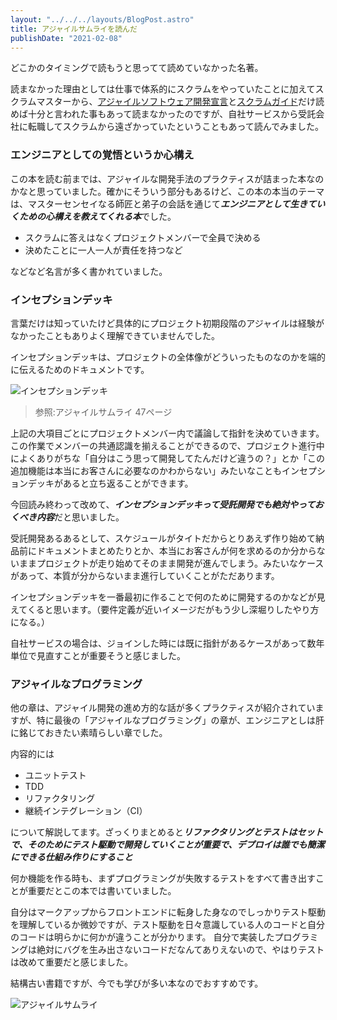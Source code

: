 ```yaml
---
layout: "../../../layouts/BlogPost.astro"
title: アジャイルサムライを読んだ
publishDate: "2021-02-08"
---
```


どこかのタイミングで読もうと思ってて読めていなかった名著。

読まなかった理由としては仕事で体系的にスクラムをやっていたことに加えてスクラムマスターから、[アジャイルソフトウェア開発宣言](https://agilemanifesto.org/iso/ja/manifesto.html)と[スクラムガイド](https://www.scrumguides.org/docs/scrumguide/v2020/2020-Scrum-Guide-Japanese.pdf)だけ読めば十分と言われた事もあって読まなかったのですが、自社サービスから受託会社に転職してスクラムから遠ざかっていたということもあって読んでみました。


### エンジニアとしての覚悟というか心構え

この本を読む前までは、アジャイルな開発手法のプラクティスが詰まった本なのかなと思っていました。確かにそういう部分もあるけど、この本の本当のテーマは、マスターセンセイなる師匠と弟子の会話を通じて***エンジニアとして生きていくための心構えを教えてくれる本***でした。

- スクラムに答えはなくプロジェクトメンバーで全員で決める
- 決めたことに一人一人が責任を持つなど

などなど名言が多く書かれていました。

### インセプションデッキ

言葉だけは知っていたけど具体的にプロジェクト初期段階のアジャイルは経験がなかったこともありよく理解できていませんでした。

インセプションデッキは、プロジェクトの全体像がどういったものなのかを端的に伝えるためのドキュメントです。

![インセプションデッキ](/images/20210208_inception_deck.png)

> 参照:アジャイルサムライ 47ページ


上記の大項目ごとにプロジェクトメンバー内で議論して指針を決めていきます。この作業でメンバーの共通認識を揃えることができるので、プロジェクト進行中によくありがちな「自分はこう思って開発してたんだけど違うの？」とか「この追加機能は本当にお客さんに必要なのかわからない」みたいなこともインセプションデッキがあると立ち返ることができます。

今回読み終わって改めて、***インセプションデッキって受託開発でも絶対やっておくべき内容***だと思いました。

受託開発あるあるとして、スケジュールがタイトだからとりあえず作り始めて納品前にドキュメントまとめたりとか、本当にお客さんが何を求めるのか分からないままプロジェクトが走り始めてそのまま開発が進んでしまう。みたいなケースがあって、本質が分からないまま進行していくことがただあります。

インセプションデッキを一番最初に作ることで何のために開発するのかなどが見えてくると思います。（要件定義が近いイメージだがもう少し深堀りしたやり方になる。）

自社サービスの場合は、ジョインした時には既に指針があるケースがあって数年単位で見直すことが重要そうと感じました。


### アジャイルなプログラミング

他の章は、アジャイル開発の進め方的な話が多くプラクティスが紹介されていますが、特に最後の「アジャイルなプログラミング」の章が、エンジニアとしは肝に銘じておきたい素晴らしい章でした。

内容的には
- ユニットテスト
- TDD
- リファクタリング
- 継続インテグレーション（CI）

について解説してます。ざっくりまとめると***リファクタリングとテストはセットで、そのためにテスト駆動で開発していくことが重要で、デプロイは誰でも簡潔にできる仕組み作りにすること***

何か機能を作る時も、まずプログラミングが失敗するテストをすべて書き出すことが重要だとこの本では書いていました。

自分はマークアップからフロントエンドに転身した身なのでしっかりテスト駆動を理解しているか微妙ですが、テスト駆動を日々意識している人のコードと自分のコードは明らかに何かが違うことが分かります。
自分で実装したプログラミングは絶対にバグを生み出さないコードだなんてありえないので、やはりテストは改めて重要だと感じました。

結構古い書籍ですが、今でも学びが多い本なのでおすすめです。

![アジャイルサムライ](/images/20210208_samurai.png)

